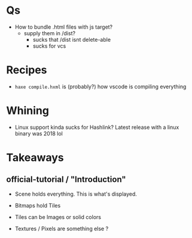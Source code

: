 # Qs
- How to bundle .html files with js target?
    - supply them in /dist?
        - sucks that /dist isnt delete-able
        - sucks for vcs

# Recipes
- `haxe compile.hxml` is (probably?) how vscode is compiling everything

# Whining
- Linux support kinda sucks for Hashlink? Latest release with a linux binary was 2018 lol

# Takeaways
## official-tutorial / "Introduction"
  - Scene holds everything. This is what's displayed.
  - Bitmaps hold Tiles
  - Tiles can be Images or solid colors
 
  - Textures / Pixels are something else ?